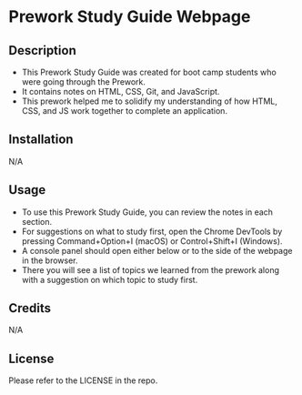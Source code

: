 # Prework Study Guide Webpage

## Description

- This Prework Study Guide was created for boot camp students who were going through the Prework.
- It contains notes on HTML, CSS, Git, and JavaScript.
- This prework helped me to solidify my understanding of how HTML, CSS, and JS work together to complete an application.

## Installation

N/A

## Usage

- To use this Prework Study Guide, you can review the notes in each section.
- For suggestions on what to study first, open the Chrome DevTools by pressing Command+Option+I (macOS) or Control+Shift+I (Windows).
- A console panel should open either below or to the side of the webpage in the browser.
- There you will see a list of topics we learned from the prework along with a suggestion on which topic to study first.

## Credits

N/A

## License

Please refer to the LICENSE in the repo.